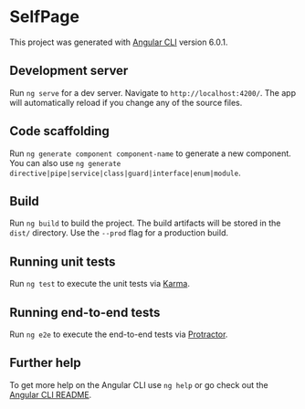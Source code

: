 # SelfPage

This project was generated with [Angular CLI](https://github.com/angular/angular-cli) version 6.0.1.

## Development server

Run `ng serve` for a dev server. Navigate to `http://localhost:4200/`. The app will automatically reload if you change any of the source files.

## Code scaffolding

Run `ng generate component component-name` to generate a new component. You can also use `ng generate directive|pipe|service|class|guard|interface|enum|module`.

## Build

Run `ng build` to build the project. The build artifacts will be stored in the `dist/` directory. Use the `--prod` flag for a production build.

## Running unit tests

Run `ng test` to execute the unit tests via [Karma](https://karma-runner.github.io).

## Running end-to-end tests

Run `ng e2e` to execute the end-to-end tests via [Protractor](http://www.protractortest.org/).

## Further help

To get more help on the Angular CLI use `ng help` or go check out the [Angular CLI README](https://github.com/angular/angular-cli/blob/master/README.md).

<!-- for changes that affect the site:

GO THROUGH TERMINAL ON DESKTOP

ng build --prod --output-path docs --base-href self-page
copy docs/index.html, paste and rename to docs/404.html
git add . 
git commit -m ""
git push
go to settings, change routing to www.calebricketts.net
cmd: git pull
make sure changes are pushed to site

for any other changes (like readme): 
git add ., git commit -m "", git push


https://github.com/angular/angular-cli/wiki/stories-github-pages
-->

